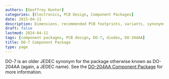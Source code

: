 ```yaml
---
authors: [Geoffrey Hunter]
categories: [Electronics, PCB Design, Component Packages]
date: 2015-04-11
description: Dimensions, recommended PCB footprints, variants, synonyms and more for the DO-7 (DO-204AA) component package.
draft: false
lastmod: 2024-04-11
tags: [component packages, PCB design, DO-7, diodes, DO-204AA]
title: DO-7 Component Package
type: page
---
```


DO-7 is an older JEDEC synonym for the package otherwise known as DO-204AA (again, a JEDEC name). See the [DO-204AA Component Package](/pcb-design/component-packages/do-204aa-component-package/) for more information. 
